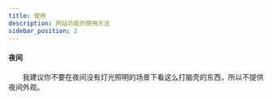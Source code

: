 ```yaml
---
title: 使用
description: 网站功能的使用方法
sidebar_position: 2
---
```


#### 夜间

&#8195;&#8195;我建议你不要在夜间没有灯光照明的场景下看这么打脑壳的东西，所以不提供夜间外观。